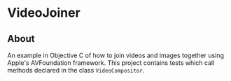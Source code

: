 # VideoJoiner

## About ##
An example in Objective C of how to join videos and images together using Apple's AVFoundation framework. This project contains tests which call methods declared in the class `VideoCompositor`.
